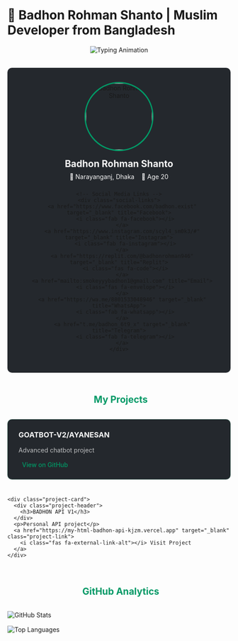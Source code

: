# 🕌 Badhon Rohman Shanto | Muslim Developer from Bangladesh

<div align="center">
  <img src="https://readme-typing-svg.demolab.com?font=Amiri&size=30&duration=4000&pause=1000&color=009966&width=550&lines=Assalamu+Alaikum+Warahmatullah;Full+Stack+Developer;From+Bangladesh" alt="Typing Animation" />
</div>

<!-- Profile Section -->
<div class="profile-section">
  <div class="profile-container">
    <div class="profile-card">
      <div class="profile-image">
        <img src="https://i.imgur.com/vMbH9SK.jpeg" alt="Badhon Rohman Shanto" />
      </div>
      <div class="profile-details">
        <h2>Badhon Rohman Shanto</h2>
        <div class="profile-info">
          <span>📍 Narayanganj, Dhaka</span>
          <span>🎂 Age 20</span>
        </div>
      </div>
    </div>
    
    <!-- Social Media Links -->
    <div class="social-links">
      <a href="https://www.facebook.com/badhon.exist" target="_blank" title="Facebook">
        <i class="fab fa-facebook"></i>
      </a>
      <a href="https://www.instagram.com/scyl4_sm0k3/#" target="_blank" title="Instagram">
        <i class="fab fa-instagram"></i>
      </a>
      <a href="https://replit.com/@badhonrohman946" target="_blank" title="Replit">
        <i class="fas fa-code"></i>
      </a>
      <a href="mailto:smokeyyybadhon1@gmail.com" title="Email">
        <i class="fas fa-envelope"></i>
      </a>
      <a href="https://wa.me/8801533048946" target="_blank" title="WhatsApp">
        <i class="fab fa-whatsapp"></i>
      </a>
      <a href="t.me/badhon_6t9_x" target="_blank" title="Telegram">
        <i class="fab fa-telegram"></i>
      </a>
    </div>
  </div>
</div>

<!-- Projects Section -->
<div class="projects-section">
  <h2 class="section-title">
    <i class="fas fa-folder-open"></i> My Projects
  </h2>
  
  <div class="projects-grid">
    <div class="project-card">
      <div class="project-header">
        <h3>GOATBOT-V2/AYANESAN</h3>
      </div>
      <p>Advanced chatbot project</p>
      <a href="https://github.com/Badhon512-34/Ayane-san" target="_blank" class="project-link">
        <i class="fab fa-github"></i> View on GitHub
      </a>
    </div>
    
    <div class="project-card">
      <div class="project-header">
        <h3>BADHON API V1</h3>
      </div>
      <p>Personal API project</p>
      <a href="https://my-html-badhon-api-kjzm.vercel.app" target="_blank" class="project-link">
        <i class="fas fa-external-link-alt"></i> Visit Project
      </a>
    </div>
  </div>
</div>

<!-- GitHub Stats -->
<div class="github-stats">
  <h2 class="section-title">
    <i class="fas fa-chart-line"></i> GitHub Analytics
  </h2>
  
  <div class="stats-grid">
    <img src="https://github-readme-stats.vercel.app/api?username=Badhon512-34&show_icons=true&theme=radical" alt="GitHub Stats" />
    <img src="https://github-readme-stats.vercel.app/api/top-langs/?username=Badhon512-34&layout=compact&theme=radical" alt="Top Languages" />
  </div>
</div>

<style>
  /* Base Styles */
  :root {
    --primary: #009966;
    --dark: #0d1117;
    --light: #f8f8f8;
    --card-bg: rgba(13, 17, 23, 0.9);
    --border-radius: 10px;
  }
  
  /* Profile Section */
  .profile-section {
    max-width: 800px;
    margin: 2rem auto;
  }
  
  .profile-container {
    background: var(--card-bg);
    border-radius: var(--border-radius);
    padding: 2rem;
    text-align: center;
  }
  
  .profile-image img {
    width: 150px;
    height: 150px;
    border-radius: 50%;
    border: 3px solid var(--primary);
    object-fit: cover;
  }
  
  .profile-details h2 {
    color: var(--light);
    margin: 1rem 0 0.5rem;
  }
  
  .profile-info {
    display: flex;
    justify-content: center;
    gap: 1rem;
    color: var(--light);
    margin-bottom: 1.5rem;
  }
  
  /* Social Links */
  .social-links {
    display: flex;
    justify-content: center;
    gap: 1.5rem;
    margin-top: 1.5rem;
  }
  
  .social-links a {
    color: var(--light);
    font-size: 1.5rem;
    transition: transform 0.3s ease;
  }
  
  .social-links a:hover {
    color: var(--primary);
    transform: translateY(-3px);
  }
  
  /* Projects Section */
  .projects-section {
    max-width: 800px;
    margin: 3rem auto;
  }
  
  .section-title {
    color: var(--primary);
    text-align: center;
    margin-bottom: 2rem;
    display: flex;
    align-items: center;
    justify-content: center;
    gap: 0.5rem;
  }
  
  .projects-grid {
    display: grid;
    grid-template-columns: repeat(auto-fit, minmax(300px, 1fr));
    gap: 1.5rem;
  }
  
  .project-card {
    background: var(--card-bg);
    border-radius: var(--border-radius);
    padding: 1.5rem;
    border: 1px solid rgba(0, 153, 102, 0.2);
  }
  
  .project-header h3 {
    color: var(--light);
    margin-top: 0;
  }
  
  .project-card p {
    color: rgba(255, 255, 255, 0.7);
    margin: 1rem 0;
  }
  
  .project-link {
    display: inline-flex;
    align-items: center;
    gap: 0.5rem;
    color: var(--primary);
    text-decoration: none;
    font-weight: 500;
  }
  
  .project-link:hover {
    text-decoration: underline;
  }
  
  /* GitHub Stats */
  .github-stats {
    max-width: 800px;
    margin: 3rem auto;
  }
  
  .stats-grid {
    display: grid;
    grid-template-columns: repeat(auto-fit, minmax(300px, 1fr));
    gap: 1rem;
  }
  
  /* Responsive */
  @media (max-width: 600px) {
    .profile-info {
      flex-direction: column;
      gap: 0.5rem;
    }
    
    .projects-grid {
      grid-template-columns: 1fr;
    }
  }
</style>

<script src="https://kit.fontawesome.com/a076d05399.js" crossorigin="anonymous"></script>
